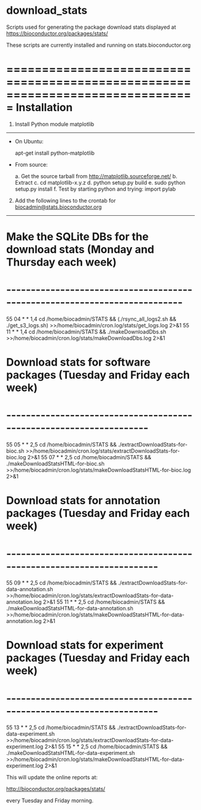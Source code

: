 # download_stats

Scripts used for generating the package download stats displayed at https://bioconductor.org/packages/stats/

These scripts are currently installed and running on stats.bioconductor.org


===============================================================================
Installation
===============================================================================

1. Install Python module matplotlib
-----------------------------------

   - On Ubuntu:

       apt-get install python-matplotlib

   - From source:

       a. Get the source tarball from http://matplotlib.sourceforge.net/
       b. Extract
       c. cd matplotlib-x.y.z
       d. python setup.py build
       e. sudo python setup.py install
       f. Test by starting python and trying: import pylab

2. Add the following lines to the crontab for biocadmin@stats.bioconductor.org
------------------------------------------------------------------------------

# Make the SQLite DBs for the download stats (Monday and Thursday each week)
# --------------------------------------------------------------------------
55 04 * * 1,4 cd /home/biocadmin/STATS && (./rsync_all_logs2.sh && ./get_s3_logs.sh) >>/home/biocadmin/cron.log/stats/get_logs.log 2>&1
55 11 * * 1,4 cd /home/biocadmin/STATS && ./makeDownloadDbs.sh >>/home/biocadmin/cron.log/stats/makeDownloadDbs.log 2>&1

# Download stats for software packages (Tuesday and Friday each week)
# -------------------------------------------------------------------
55 05 * * 2,5 cd /home/biocadmin/STATS && ./extractDownloadStats-for-bioc.sh >>/home/biocadmin/cron.log/stats/extractDownloadStats-for-bioc.log 2>&1
55 07 * * 2,5 cd /home/biocadmin/STATS && ./makeDownloadStatsHTML-for-bioc.sh >>/home/biocadmin/cron.log/stats/makeDownloadStatsHTML-for-bioc.log 2>&1

# Download stats for annotation packages (Tuesday and Friday each week)
# ---------------------------------------------------------------------
55 09 * * 2,5 cd /home/biocadmin/STATS && ./extractDownloadStats-for-data-annotation.sh >>/home/biocadmin/cron.log/stats/extractDownloadStats-for-data-annotation.log 2>&1
55 11 * * 2,5 cd /home/biocadmin/STATS && ./makeDownloadStatsHTML-for-data-annotation.sh >>/home/biocadmin/cron.log/stats/makeDownloadStatsHTML-for-data-annotation.log 2>&1

# Download stats for experiment packages (Tuesday and Friday each week)
# ---------------------------------------------------------------------
55 13 * * 2,5 cd /home/biocadmin/STATS && ./extractDownloadStats-for-data-experiment.sh >>/home/biocadmin/cron.log/stats/extractDownloadStats-for-data-experiment.log 2>&1
55 15 * * 2,5 cd /home/biocadmin/STATS && ./makeDownloadStatsHTML-for-data-experiment.sh >>/home/biocadmin/cron.log/stats/makeDownloadStatsHTML-for-data-experiment.log 2>&1

This will update the online reports at:

  http://bioconductor.org/packages/stats/

every Tuesday and Friday morning.

